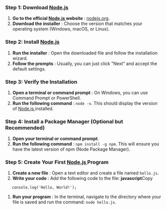 ### Step 1: Download [Node.js](https://node.js/?form=MG0AV3)

1. **Go to the official [Node.js ](https://node.js/?form=MG0AV3)website** : [nodejs.org](https://nodejs.org/en/learn/getting-started/how-to-install-nodejs?form=MG0AV3).
2. **Download the installer** : Choose the version that matches your operating system (Windows, macOS, or Linux).

### Step 2: Install [Node.js](https://node.js/?form=MG0AV3)

1. **Run the installer** : Open the downloaded file and follow the installation wizard.
2. **Follow the prompts** : Usually, you can just click "Next" and accept the default settings.

### Step 3: Verify the Installation

1. **Open a terminal or command prompt** : On Windows, you can use Command Prompt or PowerShell.
2. **Run the following command** : `node -v`. This should display the version of [Node.js ](https://node.js/?form=MG0AV3)installed.

### Step 4: Install a Package Manager (Optional but Recommended)

1. **Open your terminal or command prompt**.
2. **Run the following command** : `npm install -g npm`. This will ensure you have the latest version of npm (Node Package Manager).

### Step 5: Create Your First [Node.js ](https://node.js/?form=MG0AV3)Program

1. **Create a new file** : Open a text editor and create a file named `hello.js`.
2. **Write your code** : Add the following code to the file:
   **javascript**Copy

```
   console.log('Hello, World!');
```

1. **Run your program** : In the terminal, navigate to the directory where your file is saved and run the command: `node hello.js`.
